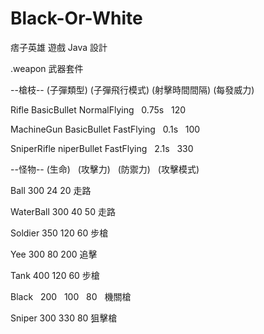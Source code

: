 # Black-Or-White
痞子英雄 遊戲 Java 設計

.weapon  武器套件

--槍枝--      (子彈類型)    (子彈飛行模式)  (射擊時間間隔)  (每發威力)

Rifle        BasicBullet   NormalFlying      0.75s         120

MachineGun   BasicBullet   FastFlying         0.1s         100

SniperRifle  niperBullet   FastFlying         2.1s         330


--怪物--  (生命)   (攻擊力)   (防禦力)   (攻擊模式)  

Ball 300 24 20   走路

WaterBall  300   40    50      走路

Soldier    350  120  60   步槍

Yee        300    80  200     追擊

Tank       400   120   60    步槍

Black   200   100   80   機關槍

Sniper     300    330    80        狙擊槍
